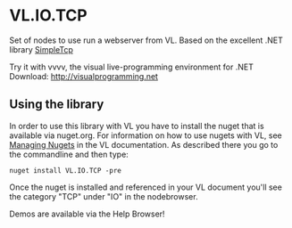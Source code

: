 # VL.IO.TCP
Set of nodes to use run a webserver from VL.
Based on the excellent .NET library [SimpleTcp](https://github.com/jchristn/SimpleTcp)

Try it with vvvv, the visual live-programming environment for .NET  
Download: http://visualprogramming.net

## Using the library
In order to use this library with VL you have to install the nuget that is available via nuget.org. For information on how to use nugets with VL, see [Managing Nugets](https://thegraybook.vvvv.org/reference/libraries/dependencies.html#manage-nugets) in the VL documentation. As described there you go to the commandline and then type:

    nuget install VL.IO.TCP -pre

Once the nuget is installed and referenced in your VL document you'll see the category "TCP" under "IO" in the nodebrowser. 

Demos are available via the Help Browser!
